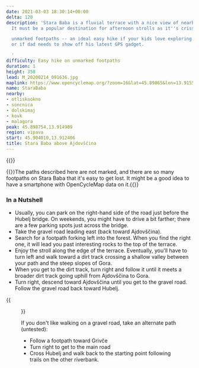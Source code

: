 ```yaml
---
date: 2021-03-03 18:30:14+00:00
delta: 120
description: 'Stara Baba is a fluvial terrace with a nice view of nearby Ajdovščina.
  It must be a popular destination for afternoon strolls as it''s crisscrossed with

  unmarked footpaths -- an ideal easy hike if your kids love exploring the countryside
  or if dad needs to show off his latest GPS gadget.

  '
difficulty: Easy hike on unmarked footpaths
duration: 1
height: 350
lead: M_20200214_091636.jpg
maplink: https://www.opencyclemap.org/?zoom=16&lat=45.89865&lon=13.91553&layers=B0000
name: StaraBaba
nearby:
- otliskookno
- soncnica
- dolskimaj
- kovk
- malagora
peak: 45.898754,13.914989
region: vipava
start: 45.904010,13.912406
title: Stara Baba above Ajdovščina
---
```

{{<hike-details description="true">}}

{{<note info>}}The paths described here are not marked, and there are so many footpaths on Stara Baba that it's easy to get lost. It might be a good idea to have a smartphone with OpenCycleMap data on it.{{</note>}}

### In a Nutshell

* Usually, you can park on the right-hand side of the road just before the Hubelj bridge. On weekends, you might have to drive a bit farther; there are a few parking spots just across the bridge.
* Take the gravel road leading east (back toward Ajdovščina). 
* Search for a footpath forking left into the forest. When you find the right one, it will lead you past interesting rocks to the top of the terrace.
* Enjoy the stroll along the edge of the terrace. Eventually, you'll have to turn left and walk toward a dirt track crossing a shallow valley between your path and the steep slopes of Gora.
* When you get to the dirt track, turn right and follow it until it meets a broader dirt track going uphill from Ajdovščina to Gora.
* Turn right, descend toward Ajdovščina until you get to the gravel road. Follow the gravel road back toward Hubelj. 

{{<figure src="M_20191120_083001.jpg">}}

If you don't like walking on a gravel road, take an alternate path (untested):

* Follow a footpath toward Grivče
* Turn right to get to the main road
* Cross Hubelj and walk back to the starting point following trails on the other riverbank.
